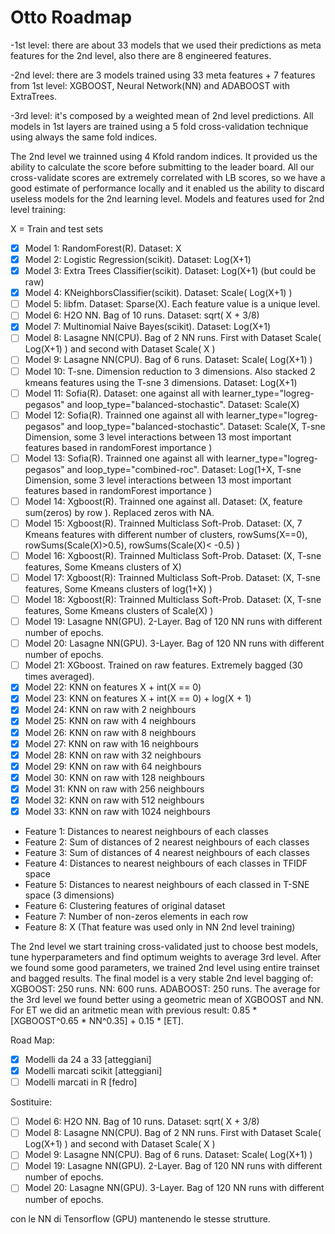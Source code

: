 # Otto Roadmap

-1st level: there are about 33 models that we used their predictions as meta features for the 2nd level, also there are 8 engineered features.

-2nd level: there are 3 models trained using 33 meta features + 7 features from 1st level: XGBOOST, Neural Network(NN) and ADABOOST with ExtraTrees.

-3rd level: it's composed by a weighted mean of 2nd level predictions.
All models in 1st layers are trained using a 5 fold cross-validation technique using always the same fold indices.

The 2nd level we trainned using 4 Kfold random indices. It provided us the ability to calculate the score before submitting to the leader board. All our cross-validate scores are extremely correlated with LB scores, so we have a good estimate of performance locally and it enabled us the ability to discard useless models for the 2nd learning level.
Models and features used for 2nd level training:

X = Train and test sets
+ [x] Model 1: RandomForest(R). Dataset: X
+ [x] Model 2: Logistic Regression(scikit). Dataset: Log(X+1)
+ [x] Model 3: Extra Trees Classifier(scikit). Dataset: Log(X+1) (but could be raw)
+ [x] Model 4: KNeighborsClassifier(scikit). Dataset: Scale( Log(X+1) )
+ [ ] Model 5: libfm. Dataset: Sparse(X). Each feature value is a unique level.
+ [ ] Model 6: H2O NN. Bag of 10 runs. Dataset: sqrt( X + 3/8) 
+ [x] Model 7: Multinomial Naive Bayes(scikit). Dataset: Log(X+1)
+ [ ] Model 8: Lasagne NN(CPU). Bag of 2 NN runs. First with Dataset Scale( Log(X+1) ) and second with Dataset Scale( X )
+ [ ] Model 9: Lasagne NN(CPU). Bag of 6 runs. Dataset: Scale( Log(X+1) )
+ [ ] Model 10: T-sne. Dimension reduction to 3 dimensions. Also stacked 2 kmeans features using the T-sne 3 dimensions. Dataset: Log(X+1)
+ [ ] Model 11: Sofia(R). Dataset: one against all with learner_type="logreg-pegasos" and loop_type="balanced-stochastic". Dataset: Scale(X)
+ [ ] Model 12: Sofia(R). Trainned one against all with learner_type="logreg-pegasos" and loop_type="balanced-stochastic". Dataset: Scale(X, T-sne Dimension, some 3 level interactions between 13 most important features based in randomForest importance )
+ [ ] Model 13: Sofia(R). Trainned one against all with learner_type="logreg-pegasos" and loop_type="combined-roc". Dataset: Log(1+X, T-sne Dimension, some 3 level interactions between 13 most important features based in randomForest importance )
+ [ ] Model 14: Xgboost(R). Trainned one against all. Dataset: (X, feature sum(zeros) by row ). Replaced zeros with NA. 
+ [ ] Model 15: Xgboost(R). Trainned Multiclass Soft-Prob. Dataset: (X, 7 Kmeans features with different number of clusters, rowSums(X==0), rowSums(Scale(X)>0.5), rowSums(Scale(X)< -0.5) )
+ [ ] Model 16: Xgboost(R). Trainned Multiclass Soft-Prob. Dataset: (X, T-sne features, Some Kmeans clusters of X)
+ [ ] Model 17: Xgboost(R): Trainned Multiclass Soft-Prob. Dataset: (X, T-sne features, Some Kmeans clusters of log(1+X) )
+ [ ] Model 18: Xgboost(R): Trainned Multiclass Soft-Prob. Dataset: (X, T-sne features, Some Kmeans clusters of Scale(X) )
+ [ ] Model 19: Lasagne NN(GPU). 2-Layer. Bag of 120 NN runs with different number of epochs.
+ [ ] Model 20: Lasagne NN(GPU). 3-Layer. Bag of 120 NN runs with different number of epochs.
+ [ ] Model 21: XGboost. Trained on raw features. Extremely bagged (30 times averaged).
+ [x] Model 22: KNN on features X + int(X == 0)
+ [x] Model 23: KNN on features X + int(X == 0) + log(X + 1)
+ [x] Model 24: KNN on raw with 2 neighbours 
+ [x] Model 25: KNN on raw with 4 neighbours
+ [x] Model 26: KNN on raw with 8 neighbours
+ [x] Model 27: KNN on raw with 16 neighbours
+ [x] Model 28: KNN on raw with 32 neighbours
+ [x] Model 29: KNN on raw with 64 neighbours
+ [x] Model 30: KNN on raw with 128 neighbours
+ [x] Model 31: KNN on raw with 256 neighbours
+ [x] Model 32: KNN on raw with 512 neighbours
+ [x] Model 33: KNN on raw with 1024 neighbours

+ Feature 1: Distances to nearest neighbours of each classes
+ Feature 2: Sum of distances of 2 nearest neighbours of each classes
+ Feature 3: Sum of distances of 4 nearest neighbours of each classes
+ Feature 4: Distances to nearest neighbours of each classes in TFIDF space
+ Feature 5: Distances to nearest neighbours of each classed in T-SNE space (3 dimensions)
+ Feature 6: Clustering features of original dataset
+ Feature 7: Number of non-zeros elements in each row
+ Feature 8: X (That feature was used only in NN 2nd level training)

The 2nd level we start training cross-validated just to choose best models, tune hyperparameters and find optimum weights to average 3rd level.
After we found some good parameters, we trained 2nd level using entire trainset and bagged results.
The final model is a very stable 2nd level bagging of:
XGBOOST: 250 runs.
NN: 600 runs.
ADABOOST: 250 runs.
The average for the 3rd level we found better using a geometric mean of XGBOOST and NN. For ET we did an aritmetic mean with previous result: 0.85 * [XGBOOST^0.65 * NN^0.35] + 0.15 * [ET].


Road Map:
+ [x] Modelli da 24 a 33 [atteggiani]
+ [x] Modelli marcati scikit [atteggiani]
+ [ ] Modelli marcati in R [fedro]

Sostituire:

+ [ ] Model 6: H2O NN. Bag of 10 runs. Dataset: sqrt( X + 3/8) 
+ [ ] Model 8: Lasagne NN(CPU). Bag of 2 NN runs. First with Dataset Scale( Log(X+1) ) and second with Dataset Scale( X )
+ [ ] Model 9: Lasagne NN(CPU). Bag of 6 runs. Dataset: Scale( Log(X+1) )
+ [ ] Model 19: Lasagne NN(GPU). 2-Layer. Bag of 120 NN runs with different number of epochs.
+ [ ] Model 20: Lasagne NN(GPU). 3-Layer. Bag of 120 NN runs with different number of epochs.

con le NN di Tensorflow (GPU) mantenendo le stesse strutture.
